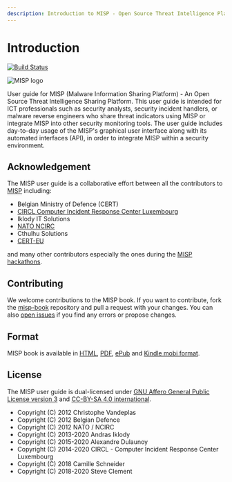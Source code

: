 ```yaml
---
description: Introduction to MISP - Open Source Threat Intelligence Platform (previously known as Malware Information Sharing Platform)
---
```


# Introduction

[![Build Status](https://travis-ci.org/MISP/misp-book.svg?branch=master)](https://travis-ci.org/MISP/misp-book)

![MISP logo](https://raw.githubusercontent.com/MISP/MISP/2.4/INSTALL/logos/misp-logo.png)

User guide for MISP \(Malware Information Sharing Platform\) - An Open Source Threat Intelligence Sharing Platform. This user guide is intended for ICT professionals such as security analysts, security incident handlers, or malware reverse engineers who share threat indicators using MISP or integrate MISP into other security monitoring tools. The user guide includes day-to-day usage of the MISP's graphical user interface along with its automated interfaces \(API\), in order to integrate MISP within a security environment.

## Acknowledgement

The MISP user guide is a collaborative effort between all the contributors to [MISP](https://www.github.com/MISP) including:

* Belgian Ministry of Defence \(CERT\)
* [CIRCL Computer Incident Response Center Luxembourg](https://www.circl.lu/)
* Iklody IT Solutions
* [NATO NCIRC](http://www.ncirc.nato.int/)
* Cthulhu Solutions
* [CERT-EU](https://cert.europa.eu)

and many other contributors especially the ones during the [MISP hackathons](https://github.com/MISP/MISP/wiki/Hackathon "MISP Hackathon Wiki").

## Contributing

We welcome contributions to the MISP book. If you want to contribute, fork the [misp-book](https://github.com/MISP/misp-book) repository and pull a request with your changes. You can also [open issues](https://github.com/MISP/misp-book/issues) if you find any errors or propose changes.

<div class="pagebreak"></div>

## Format

MISP book is available in [HTML](https://www.circl.lu/doc/misp/), [PDF](https://www.circl.lu/doc/misp/book.pdf), [ePub](https://www.circl.lu/doc/misp/book.epub) and [Kindle mobi format](https://www.circl.lu/doc/misp/book.mobi).

## License

The MISP user guide is dual-licensed under [GNU Affero General Public License version 3](http://www.gnu.org/licenses/agpl-3.0.html) and [CC-BY-SA 4.0 international](https://creativecommons.org/licenses/by-sa/4.0/).

* Copyright \(C\) 2012 Christophe Vandeplas
* Copyright \(C\) 2012 Belgian Defence
* Copyright \(C\) 2012 NATO / NCIRC
* Copyright \(C\) 2013-2020 Andras Iklody
* Copyright \(C\) 2015-2020 Alexandre Dulaunoy
* Copyright \(C\) 2014-2020 CIRCL - Computer Incident Response Center Luxembourg
* Copyright \(C\) 2018 Camille Schneider
* Copyright \(C\) 2018-2020 Steve Clement

